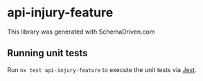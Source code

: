 
# api-injury-feature

This library was generated with SchemaDriven.com

## Running unit tests

Run `nx test api-injury-feature` to execute the unit tests via [Jest](https://jestjs.io).

